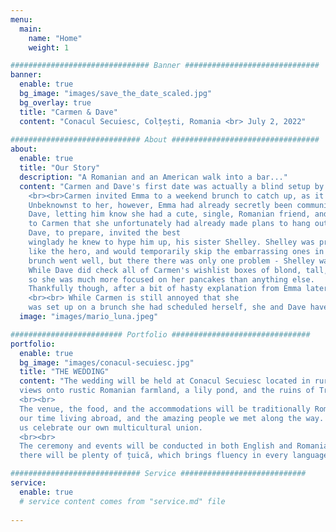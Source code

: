 ```yaml
---
menu:
  main:
    name: "Home"
    weight: 1

############################### Banner ##############################
banner:
  enable: true
  bg_image: "images/save_the_date_scaled.jpg"
  bg_overlay: true
  title: "Carmen & Dave"
  content: "Conacul Secuiesc, Colțești, Romania <br> July 2, 2022"
  
############################# About #################################
about:
  enable: true
  title: "Our Story"
  description: "A Romanian and an American walk into a bar..."
  content: "Carmen and Dave's first date was actually a blind setup by a mutual friend of both of theirs, Emma.
    <br><br>Carmen invited Emma to a weekend brunch to catch up, as it had been a while since they had seen each other.
    Unbeknownst to her, however, Emma had already secretly been communicating with
    Dave, letting him know she had a cute, single, Romanian friend, and asked if he'd like to meet her. Once Dave (very quickly) agreed, Emma made the excuse 
    to Carmen that she unfortunately had already made plans to hang out with Dave on the day of the brunch, and asked if he could come as well.<br><br>
    Dave, to prepare, invited the best 
    winglady he knew to hype him up, his sister Shelley. Shelley was prepared with all of her best personal anecdotes where Dave would sound
    like the hero, and would temporarily skip the embarrassing ones in her rotation to give him the best shot possible. The
    brunch went well, but there there was only one problem - Shelley was wearing her wedding band.
    While Dave did check all of Carmen's wishlist boxes of blond, tall, and blue eyes, she thought Dave and Shelley were married, 
    so she was much more focused on her pancakes than anything else. 
    Thankfully though, after a bit of hasty explanation from Emma later, the ruse worked! 
    <br><br> While Carmen is still annoyed that she 
    was set up on a brunch she had scheduled herself, she and Dave have been together since, and now live happily together in Berlin with their two pets, Luna and Mario."
  image: "images/mario_luna.jpeg"

######################### Portfolio ###############################
portfolio:
  enable: true
  bg_image: "images/conacul-secuiesc.jpg"
  title: "THE WEDDING"
  content: "The wedding will be held at Conacul Secuiesc located in rural Transylvania. The venue is in the shadow of the Piatra Secuiului with beautiful
  views onto rustic Romanian farmland, a lily pond, and the ruins of Trascău Fortress.
  <br><br>
  The venue, the food, and the accommodations will be traditionally Romanian. The wedding guest list, however, reflects 
  our time living abroad, and the amazing people we met along the way. We cannot wait for you all to join us, and help
  us celebrate our own multicultural union. 
  <br><br>
  The ceremony and events will be conducted in both English and Romanian to the best of our abilities... Don't worry though -  
  there will be plenty of țuică, which brings fluency in every language after enough shots."

############################# Service ############################
service:
  enable: true
  # service content comes from "service.md" file
  
---
```

